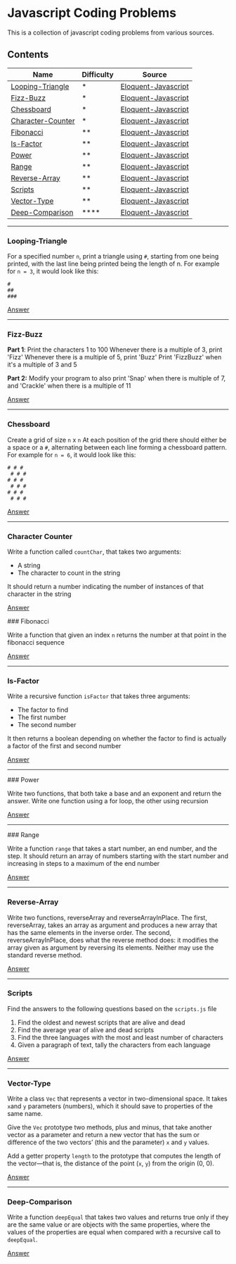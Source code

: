 # Javascript Coding Problems

This is a collection of javascript coding problems from various sources.

## Contents

| Name                                    | Difficulty | Source                                                |
| --------------------------------------- | ---------- | ----------------------------------------------------- |
| [Looping-Triangle](#Looping-Triangle)   | \*         | [Eloquent-Javascript](https://eloquentjavascript.net) |
| [Fizz-Buzz](#Fizz-Buzz)                 | \*         | [Eloquent-Javascript](https://eloquentjavascript.net) |
| [Chessboard](#Chessboard)               | \*         | [Eloquent-Javascript](https://eloquentjavascript.net) |
| [Character-Counter](#Character-Counter) | \*         | [Eloquent-Javascript](https://eloquentjavascript.net) |
| [Fibonacci](#Fibonacci)                 | \*\*       | [Eloquent-Javascript](https://eloquentjavascript.net) |
| [Is-Factor](#Is-Factor)                 | \*\*       | [Eloquent-Javascript](https://eloquentjavascript.net) |
| [Power](#Power)                         | \*\*       | [Eloquent-Javascript](https://eloquentjavascript.net) |
| [Range](#Range)                         | \*\*       | [Eloquent-Javascript](https://eloquentjavascript.net) |
| [Reverse-Array](#Reverse-Array)         | \*\*       | [Eloquent-Javascript](https://eloquentjavascript.net) |
| [Scripts](#Scripts)                     | \*\*       | [Eloquent-Javascript](https://eloquentjavascript.net) |
| [Vector-Type](#Vector-Type)             | \*\*       | [Eloquent-Javascript](https://eloquentjavascript.net) |
| [Deep-Comparison](#Deep-Comparison)     | \*\*\*\*   | [Eloquent-Javascript](https://eloquentjavascript.net) |

---

### Looping-Triangle

For a specified number `n`, print a triangle using `#`, starting from one being
printed, with the last line being printed being the length of n.
For example for `n = 3`, it would look like this:

```
#
##
###
```

[Answer](answers/looping-triangle.js)

---

### Fizz-Buzz

**Part 1**:
Print the characters 1 to 100
Whenever there is a multiple of 3, print 'Fizz'
Whenever there is a multiple of 5, print 'Buzz'
Print 'FizzBuzz' when it's a multiple of 3 and 5

**Part 2:**
Modify your program to also print
'Snap' when there is multiple of 7, and
'Crackle' when there is a multiple of 11

[Answer](answers/fizz-buzz.js)

---

### Chessboard

Create a grid of size `n` x `n`
At each position of the grid there should either be a space or a `#`,
alternating between each line forming a chessboard pattern.
For example for `n = 6`, it would look like this:

```
# # #
 # # #
# # #
 # # #
# # #
 # # #
```

[Answer](answers/chessboard.js)

---

### Character Counter

Write a function called `countChar`, that takes two arguments:

- A string
- The character to count in the string

It should return a number indicating the number of instances of that character
in the string

[Answer](answers/char-counter.js)

### Fibonacci

Write a function that given an index `n` returns the number at that point in
the fibonacci sequence

[Answer](answers/fibonacci-sequence.js)

---

### Is-Factor

Write a recursive function `isFactor` that takes three arguments:

- The factor to find
- The first number
- The second number

It then returns a boolean depending on whether the factor to find is actually a
factor of the first and second number

[Answer](answers/isFactor.js)

---

### Power

Write two functions, that both take a base and an exponent and return the
answer. Write one function using a for loop, the other using recursion

[Answer](answers/power.js)

---

### Range

Write a function `range` that takes a start number, an end number, and the
step. It should return an array of numbers starting with the start number and
increasing in steps to a maximum of the end number

[Answer](answers/range.js)

---

### Reverse-Array

Write two functions, reverseArray and reverseArrayInPlace. The first,
reverseArray, takes an array as argument and produces a new array that has the
same elements in the inverse order. The second, reverseArrayInPlace, does what
the reverse method does: it modifies the array given as argument by reversing
its elements. Neither may use the standard reverse method.

[Answer](answers/reverse-array.js)

---

### Scripts

Find the answers to the following questions based on the `scripts.js` file

1. Find the oldest and newest scripts that are alive and dead
2. Find the average year of alive and dead scripts
3. Find the three languages with the most and least number of characters
4. Given a paragraph of text, tally the characters from each language

[Answer](answers/script-exercises.js)

---

### Vector-Type

Write a class `Vec` that represents a vector in two-dimensional space. It takes
`x`and `y` parameters (numbers), which it should save to properties of the same
name.

Give the `Vec` prototype two methods, plus and minus, that take another vector
as a parameter and return a new vector that has the sum or difference of the two
vectors’ (this and the parameter) `x` and `y` values.

Add a getter property `length` to the prototype that computes the length of the
vector—that is, the distance of the point (`x`, `y`) from the origin (0, 0).

[Answer](answers/vector-type.js)

---

### Deep-Comparison

Write a function `deepEqual` that takes two values and returns true only if
they are the same value or are objects with the same properties, where the
values of the properties are equal when compared with a recursive call to
`deepEqual`.

[Answer](answers/deep-comparison.js)
